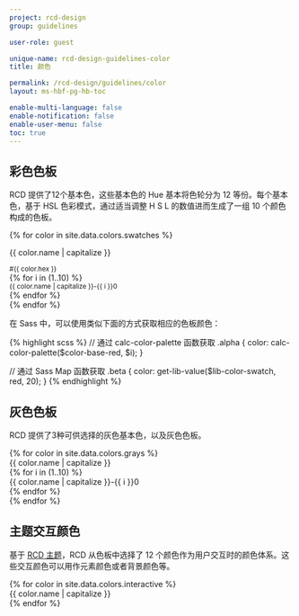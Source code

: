 ```yaml
---
project: rcd-design
group: guidelines

user-role: guest

unique-name: rcd-design-guidelines-color
title: 颜色

permalink: /rcd-design/guidelines/color
layout: ms-hbf-pg-hb-toc

enable-multi-language: false
enable-notification: false
enable-user-menu: false
toc: true
---
```


<h2>彩色色板</h2>
<p class="body-long-01">RCD 提供了12个基本色，这些基本色的 Hue 基本将色轮分为 12 等份。每个基本色，基于 HSL 色彩模式，通过适当调整 H S L 的数值进而生成了一组 10 个颜色构成的色板。</p>

<div class="row no-gutters">
  {% for color in site.data.colors.swatches %}
  <div class="col mb-8">
    <div class="py-4 px-8 swatch-{{ color.name }}">
      <p class="body-short-01 mb-0">{{ color.name | capitalize }}</p>
      <small>#{{ color.hex }}</small>
    </div>
    {% for i in (1..10) %}
    <div class="py-4 px-8 swatch-{{ color.name}}-{{ i }}0">
      <small>{{ color.name | capitalize }}-{{ i }}0</small>
    </div>
    {% endfor %}
  </div>
  {% endfor %}
</div>

<p class="body-long-01">在 Sass 中，可以使用类似下面的方式获取相应的色板颜色：</p>
{% highlight scss %}
// 通过 calc-color-palette 函数获取
.alpha { color: calc-color-palette($color-base-red, $i); }

// 通过 Sass Map 函数获取
.beta { color: get-lib-value($lib-color-swatch, red, 20); }
{% endhighlight %}
<h2>灰色色板</h2>
<p class="body-long-01">RCD 提供了3种可供选择的灰色基本色，以及灰色色板。</p>
<div class="row no-gutters mb-16">
  {% for color in site.data.colors.grays %}
  <div class="col-4">
    <div class="py-4 px-8 swatch-{{ color.name | replace: " ", "-" }}">
    {{ color.name | capitalize }}
  </div>
  {% for i in (1..10) %}
  <div class="py-4 px-8 swatch-{{ color.name | replace: " ", "-" }}-{{ i }}0">
  {{ color.name | capitalize }}-{{ i }}0
</div>
{% endfor %}
</div>
{% endfor %}
</div>
<h2>主题交互颜色</h2>
<p class="body-long-01">基于 <a href="{{ site.baseurl }}/{{ page.project | replace: " ", "-" }}/{{ page.group | replace: " ", "-" }}/Theme">RCD 主题</a>，RCD 从色板中选择了
  12 个颜色作为用户交互时的颜色体系。这些交互颜色可以用作元素颜色或者背景颜色等。</p>
<div class="row mb-16">
  {% for color in site.data.colors.interactive %}
  <div class="col-4 mb-8">
    <div class="py-4 px-8 swatch-{{ color.name }} {% if color.name == " white" %}border{% endif %}">
    {{ color.name | capitalize }}
  </div>
</div>
{% endfor %}
</div>
